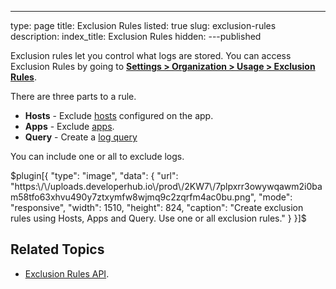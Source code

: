 ---
type: page
title: Exclusion Rules
listed: true
slug: exclusion-rules
description: 
index_title: Exclusion Rules
hidden: 
---published




Exclusion rules let you control what logs are stored. You can access Exclusion Rules by going to [**Settings &gt; Organization &gt; Usage &gt; Exclusion Rules**](https://app.Mezmo.com/manage/exclusion-rules).

There are three parts to a rule.

- **Hosts** - Exclude [hosts](https://docs.mezmo.com/docs/introducing-the-agent) configured on the app.
- **Apps** - Exclude [apps](https://docs.mezmo.com/docs/filters).
- **Query** - Create a [log query](https://docs.mezmo.com/docs/filters)

You can include one or all to exclude logs.





$plugin[{
    "type": "image",
    "data": {
        "url": "https:\/\/uploads.developerhub.io\/prod\/2KW7\/7plpxrr3owywqawm2i0bam58tfo63xhvu490y7ztxymfw8wjmq9c2zqrfm4ac0bu.png",
        "mode": "responsive",
        "width": 1510,
        "height": 824,
        "caption": "Create exclusion rules using Hosts, Apps and Query. Use one or all exclusion rules."
    }
}]$




## Related Topics

- [Exclusion Rules API](https://docs.mezmo.com/reference/get-v1-config-exclusions).







